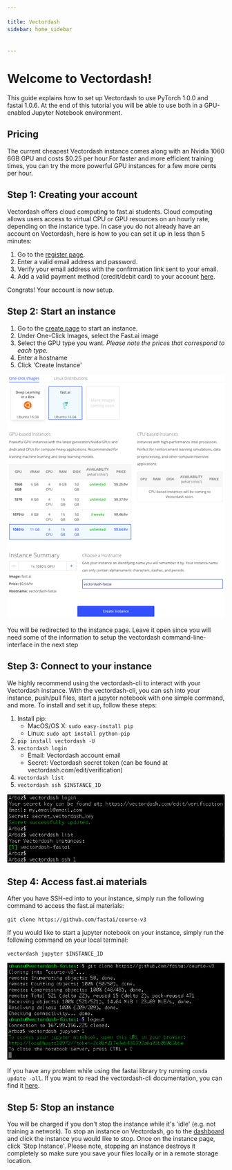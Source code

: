 ```yaml
---

title: Vectordash
sidebar: home_sidebar


---
```


# Welcome to Vectordash!
This guide explains how to set up Vectordash to use PyTorch 1.0.0 and fastai 1.0.6. At the end of this
tutorial you will be able to use both in a GPU-enabled Jupyter Notebook environment.

## Pricing
The current cheapest Vectordash instance comes along with an Nvidia 1060 6GB GPU and costs $0.25 per
hour.For faster and more efficient training times, you can try the more powerful GPU instances for
a few more cents per hour.

## Step 1: Creating your account
Vectordash offers cloud computing to fast.ai students. Cloud computing allows users access to virtual CPU or GPU resources on an hourly rate, depending on
the instance type. In case you do not already have an account on Vectordash, here is how to you can set
it up in less than 5 minutes:

1. Go to the [register page](http://vectordash.com/register).
2. Enter a valid email address and password.
3. Verify your email address with the confirmation link sent to your email.
4. Add a valid payment method (credit/debit card) to your account [here](http://vectordash.com/edit/payments).

Congrats! Your account is now setup.

## Step 2: Start an instance
1. Go to the [create page](http://vectordash.com/create) to start an instance.
2. Under One-Click Images, select the Fast.ai image
3. Select the GPU type you want. *Please note the prices that correspond to each type.*
4. Enter a hostname
5. Click 'Create Instance'

![create_page](images/vectordash_tutorial/create_page.png)

You will be redirected to the instance page. Leave it open since you will need some of the
information to setup the vectordash command-line-interface in the next step

## Step 3: Connect to your instance
We highly recommend using the vectordash-cli to interact with your Vectordash instance. With the
vectordash-cli, you can ssh into your instance, push/pull files, start a jupyter notebook with
one simple command, and more. To install and set it up, follow these steps:
1. Install pip:
    * MacOS/OS X: `sudo easy-install pip`
    * Linux: `sudo apt install python-pip`
2. `pip install vectordash -U`
3. `vectordash login`
    * Email: Vectordash account email
    * Secret: Vectordash secret token (can be found at vectordash.com/edit/verification)
4. `vectordash list`
5. `vectordash ssh $INSTANCE_ID`

![vectordash_cli](images/vectordash_tutorial/vectordash_cli.png)

## Step 4: Access fast.ai materials
After you have SSH-ed into to your instance, simply run the following command to access the
fast.ai materials:

`git clone https://github.com/fastai/course-v3`

If you would like to start a jupyter notebook on your instance, simply run the following command
on your local terminal:

`vectordash jupyter $INSTANCE_ID`

![jupyter](images/vectordash_tutorial/jupyter.png)

If you have any problem while using the fastai library try running `conda update -all`. If you want
to read the vectordash-cli documentation, you can find it [here](http://vectordash.com/docs/cli).

## Step 5: Stop an instance
You will be charged if you don't stop the instance while it's 'idle' (e.g. not training a network).
To stop an instance on Vectordash, go to the [dashboard](http://vectordash.com/dashboard) and click the
instance you would like to stop. Once on the instance page, click 'Stop Instance'. Please note, stopping
an instance destroys it completely so make sure you save your files locally or in a remote storage location.
